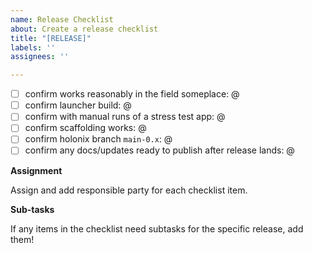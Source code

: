 ```yaml
---
name: Release Checklist
about: Create a release checklist
title: "[RELEASE]"
labels: ''
assignees: ''

---
```


- [ ] confirm works reasonably in the field someplace: @
- [ ] confirm launcher build: @
- [ ] confirm with manual runs of a stress test app: @
- [ ] confirm scaffolding works: @
- [ ] confirm holonix branch `main-0.x`: @
- [ ] confirm any docs/updates ready to publish after release lands: @ 

**Assignment**

Assign and add responsible party for each checklist item.

**Sub-tasks**

If any items in the checklist need subtasks for the specific release, add them!
